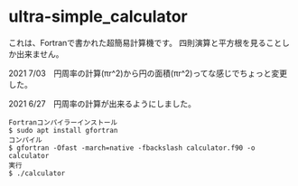 # ultra-simple_calculator
これは、Fortranで書かれた超簡易計算機です。
四則演算と平方根を見ることしか出来ません。


2021 7/03　円周率の計算(πr^2)から円の面積(πr^2)ってな感じでちょっと変更した。

2021 6/27　円周率の計算が出来るようにしました。

```
Fortranコンパイラーインストール
$ sudo apt install gfortran
コンパイル
$ gfortran -Ofast -march=native -fbackslash calculator.f90 -o calculator
実行
$ ./calculator
```
